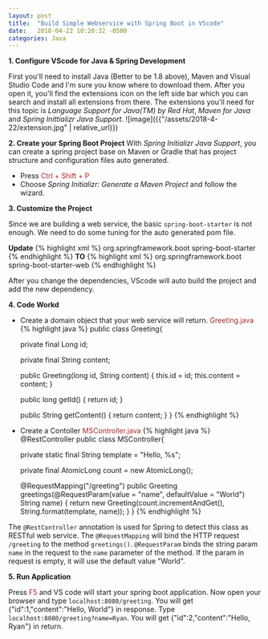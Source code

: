 ```yaml
---
layout: post
title:  "Build Simple Webservice with Spring Boot in VScode"
date:   2018-04-22 10:20:32 -0500
categories: Java
---
```


**1. Configure VScode for Java & Spring Development**

First you'll need to install Java (Better to be 1.8 above), Maven and Visual Studio Code and I'm sure you know where to download them.
After you open it, you'll find the extensions icon on the left side bar which you can search and install all extensions from there. The extensions you'll need for this topic is *Language Support for Java(TM) by Red Hat*, *Maven for Java* and *Spring Inittializr Java Support*.
![image]({{"/assets/2018-4-22/extension.jpg" | relative_url}})

**2. Create your Spring Boot Project**
With *Spring Initializr Java Support*, you can create a spring project base on Maven or Gradle that has project structure and configuration files auto generated.
* Press <span style="color:Brown"> Ctrl + Shift + P </span>
* Choose *Spring Initializr: Generate a Maven Project* and follow the wizard.

**3. Customize the Project**

Since we are building a web service, the basic <code>spring-boot-starter</code> is not enough. We need to do some tuning for the auto generated pom file.

**Update**
{% highlight xml %}
<dependency>
	<groupId>org.springframework.boot</groupId>
	<artifactId>spring-boot-starter</artifactId>
</dependency>
{% endhighlight %}
**TO**
{% highlight xml %}
<dependency>
	<groupId>org.springframework.boot</groupId>
	<artifactId>spring-boot-starter-web</artifactId>
</dependency>
{% endhighlight %}

After you change the dependencies, VScode will auto build the project and add the new dependency.

**4. Code Workd**
* Create a domain object that your web service will return.
<span style="color:Brown">Greeting.java</span>
{% highlight java %}
public class Greeting{

    private final Long id;

    private final String content;

    public Greeting(long id, String content) {
        this.id = id;
        this.content = content;
    }

    public long getId() {
        return id;
    }

    public String getContent() {
        return content;
    }
}
{% endhighlight %}
* Create a Contoller
<span style="color:Brown">MSController.java</span>
{% highlight java %}
@RestController
public class MSController{
    
    private static final String template = "Hello, %s";

    private final AtomicLong count = new AtomicLong();

    @RequestMapping("/greeting")
    public Greeting greetings(@RequestParam(value = "name", defaultValue = "World") String name) {
        return new Greeting(count.incrementAndGet(), String.format(template, name));
    }
}
{% endhighlight %}

The <code>@RestController</code> annotation is used for Spring to detect this class as RESTful web service. The <code>@RequestMapping</code> will bind the HTTP request <code>/greeting</code> to the method <code>greetings()</code>. <code>@RequestParam</code> binds the string param <code>name</code> in the request to the <code>name</code> parameter of the method. If the param in request is empty, it will use the default value "World".

**5. Run Application**

Press <span style='color:Brown'>F5</span> and VS code will start your spring boot application. Now open your browser and type <code>localhost:8080/greeting</code>. You will get {"id":1,"content":"Hello, World"} in response. Type <code>localhost:8080/greeting?name=Ryan</code>. You will get {"id":2,"content":"Hello, Ryan"} in return.